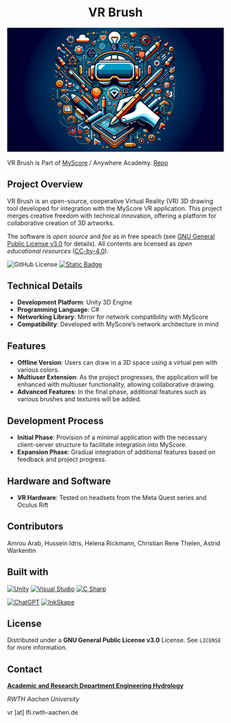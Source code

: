 <!-- PROJECT LOGO -->
<br />
<div align="center">
<h1 align="center">VR Brush</h1>
  <a href="https://github.com/rwthlfi/vr-brush">
    <img src="imgs/header.png" alt="Header">
  </a>
</div>

VR Brush is Part of [MyScore](https://vredu.lfi.rwth-aachen.de/) / Anywhere Academy. [Repo](https://github.com/rwthlfi/myscoreproject)

## Project Overview
VR Brush is an open-source, cooperative Virtual Reality (VR) 3D drawing tool developed for integration with the MyScore VR application. This project merges creative freedom with technical innovation, offering a platform for collaborative creation of 3D artworks.


The software is *open source* and *fee* as in free speach (see [GNU General Public License v3.0](https://github.com/rwthlfi/vr-brush/blob/main/LICENSE) for details). All contents are licensed as *open educational resources* ([CC-by-4.0](https://creativecommons.org/licenses/by/4.0/deed.en)).

![GitHub License](https://img.shields.io/github/license/rwthlfi/vr-brush?style=for-the-badge)
[![Static Badge][CC-BY-4.0]][CC-BY-4.0]


## Technical Details
- **Development Platform**: Unity 3D Engine
- **Programming Language**: C#
- **Networking Library**: Mirror for network compatibility with MyScore
- **Compatibility**: Developed with MyScore’s network architecture in mind

## Features
- **Offline Version**: Users can draw in a 3D space using a virtual pen with various colors.
- **Multiuser Extension**: As the project progresses, the application will be enhanced with multiuser functionality, allowing collaborative drawing.
- **Advanced Features**: In the final phase, additional features such as various brushes and textures will be added.

## Development Process
- **Initial Phase**: Provision of a minimal application with the necessary client-server structure to facilitate integration into MyScore.
- **Expansion Phase**: Gradual integration of additional features based on feedback and project progress.

## Hardware and Software
- **VR Hardware**: Tested on headsets from the Meta Quest series and Oculus Rift

## Contributors
Amrou Arab,  Hussein Idris, Helena Rickmann, Christian Rene Thelen, Astrid Warkentin

<!-- BUILT WITH -->
## Built with
[![Unity][Unity-Shield]][Unity-url]
[![Visual Studio][VisualStudio-Shield]][VisualStudio-url]
[![C Sharp][Csharp]][Csharp]

[![ChatGPT][ChatGPT]][ChatGPT]
[![InkSkape][InkSkape]][InkSkape]


## License

Distributed under a **GNU General Public License v3.0** License. See `LICENSE` for more information.


## Contact

**[Academic and Research Department Engineering Hydrology](https://lfi.rwth-aachen.de/en/)**

*RWTH Aachen University*

vr [at] lfi.rwth-aachen.de


<!-- MARKDOWN LINKS & IMAGES -->
<!--[product-screenshot]: images/screenshot.png -->
[Unity-Shield]: https://img.shields.io/badge/Unity-blue?style=for-the-badge&logo=unity
[Unity-url]: https://unity.com/
[VisualStudio-Shield]: https://img.shields.io/badge/Visual_Studio-purple?style=for-the-badge&logo=visualstudio
[VisualStudio-url]: https://visualstudio.microsoft.com/
[Blender-Shield]: https://img.shields.io/badge/Blender-black?style=for-the-badge&logo=blender
[CC-BY-4.0]: https://img.shields.io/badge/Creative%20Commons-BY--4.0-bue?style=for-the-badge&logo=creativecommons&logoColor=%23efbe00&labelColor=%23333333&color=%23efbe00
[Csharp]: https://img.shields.io/badge/C%23-239120?style=for-the-badge&logo=csharp&logoColor=white
[ChatGPT]: https://img.shields.io/badge/ChatGPT-74aa9c?style=for-the-badge&logo=openai&logoColor=white
[InkSkape]: https://img.shields.io/badge/Inkscape-000000?style=for-the-badge&logo=Inkscape&logoColor=white